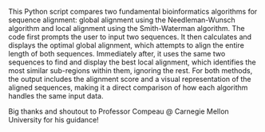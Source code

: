 This Python script compares two fundamental bioinformatics algorithms for sequence alignment: global alignment using the Needleman-Wunsch algorithm and local alignment using the Smith-Waterman algorithm. The code first prompts the user to input two sequences. It then calculates and displays the optimal global alignment, which attempts to align the entire length of both sequences. Immediately after, it uses the same two sequences to find and display the best local alignment, which identifies the most similar sub-regions within them, ignoring the rest. For both methods, the output includes the alignment score and a visual representation of the aligned sequences, making it a direct comparison of how each algorithm handles the same input data.

Big thanks and shoutout to Professor Compeau @ Carnegie Mellon University for his guidance!